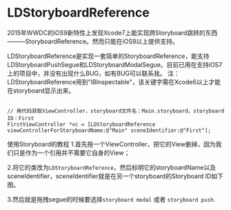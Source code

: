 # LDStoryboardReference

2015年WWDC的iOS9新特性上发现Xcode7上能实现跨Storyboard跳转的东西———StoryboardReference。然而只能在iOS9以上提供支持。

LDStoryboardReference是实现一套简单的StoryboardReference，能支持LDStoryboardPushSegue和LDStoryboardModalSegue。目前已用在支持iOS7上的项目中，并没有出现什么BUG，如有BUG可以联系我。
注：LDStoryboardReference用到"IBInspectable"，该关键字需在Xcode6以上才能在storyboard显示出来。

```obj-c

// 用代码获取ViewController，storyboard文件名：Main.storyboard，storyboard ID：First
FirstViewController *vc = [LDStoryboardReference viewControllerForStoryboardName:@"Main" sceneIdentifier:@"First"];

```

使用Storyboard的教程
1.首先拖一个ViewController，把它的View删掉，因为我们只是作为一个引用并不需要它自身的View；

2.将它的类改为`LDStoryboardReference`，然后标明它的storyboardName以及sceneIdentifier，sceneIdentifier就是在另一个storyboard的Storyboard ID如下图。

3.然后就是拖拽segue的时候要选择`storyboard modal` 或者 `storyboard push`.